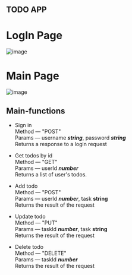 ## TODO APP
# LogIn Page
![image](https://user-images.githubusercontent.com/73232366/220889373-bc16caa4-4b6e-4340-952b-bf226145fc98.png)
# Main Page
![image](https://user-images.githubusercontent.com/73232366/220889332-ce14f0c7-96a5-4987-937b-9e085cc39251.png)

## Main-functions
- Sign in  
  Method — "POST"  
  Params — username ___string___, password ___string___  
  Returns a response to a login request  

- Get todos by id  
  Method — "GET"  
  Params — userId ___number___  
  Returns a list of user's todos.  

- Add todo  
  Method — "POST"  
  Params — userId ___number___, task __string__  
  Returns the result of the request  

- Update todo  
  Method — "PUT"  
  Params — taskId ___number___, task __string__  
  Returns the result of the request 

- Delete todo  
  Method — "DELETE"  
  Params — taskId ___number___  
  Returns the result of the request 

